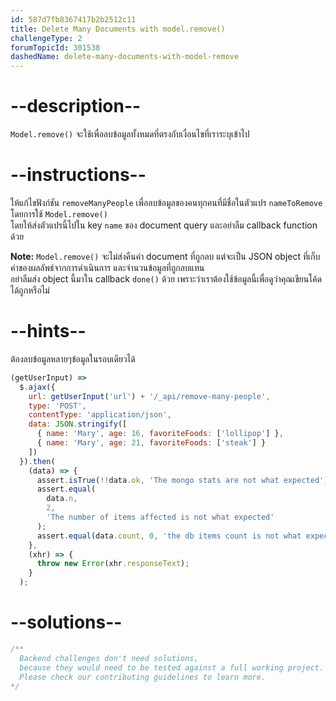 ```yaml
---
id: 587d7fb8367417b2b2512c11
title: Delete Many Documents with model.remove()
challengeType: 2
forumTopicId: 301538
dashedName: delete-many-documents-with-model-remove
---
```


# --description--

`Model.remove()` จะใช้เพื่อลบข้อมูลทั้งหมดที่ตรงกับเงื่อนไขที่เราระบุเข้าไป

# --instructions--

ให้แก้ไขฟังก์ชัน `removeManyPeople` เพื่อลบข้อมูลของคนทุกคนที่มีชื่อในตัวแปร `nameToRemove` โดยการใช้ `Model.remove()`  
โดยให้ส่งตัวแปรนี้ไปใน key `name` ของ document query และอย่าลืม callback function ด้วย

**Note:** `Model.remove()` จะไม่ส่งคืนค่า document ที่ถูกลบ แต่จะเป็น JSON object ที่เก็บค่าของผลลัพธ์จากการดำเนินการ และจำนวนข้อมูลที่ถูกลบแทน  
อย่าลืมส่ง object นี้มาใน callback `done()` ด้วย เพราะว่าเราต้องใช้ข้อมูลนี้เพื่อดูว่าคุณเขียนโค้ดได้ถูกหรือไม่

# --hints--

ต้องลบข้อมูลหลายๆข้อมูลในรอบเดียวได้

```js
(getUserInput) =>
  $.ajax({
    url: getUserInput('url') + '/_api/remove-many-people',
    type: 'POST',
    contentType: 'application/json',
    data: JSON.stringify([
      { name: 'Mary', age: 16, favoriteFoods: ['lollipop'] },
      { name: 'Mary', age: 21, favoriteFoods: ['steak'] }
    ])
  }).then(
    (data) => {
      assert.isTrue(!!data.ok, 'The mongo stats are not what expected');
      assert.equal(
        data.n,
        2,
        'The number of items affected is not what expected'
      );
      assert.equal(data.count, 0, 'the db items count is not what expected');
    },
    (xhr) => {
      throw new Error(xhr.responseText);
    }
  );
```

# --solutions--

```js
/**
  Backend challenges don't need solutions, 
  because they would need to be tested against a full working project. 
  Please check our contributing guidelines to learn more.
*/
```
